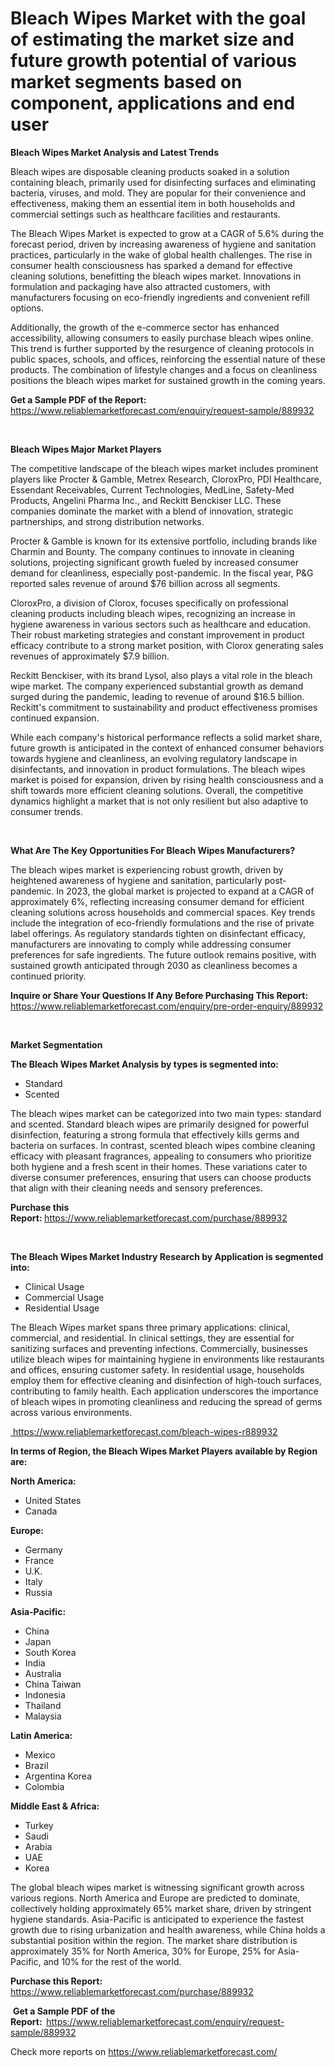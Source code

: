 <p><h1>Bleach Wipes Market with the goal of estimating the market size and future growth potential of various market segments based on component, applications and end user</h1></p><p><strong>Bleach Wipes Market Analysis and Latest Trends</strong></p>
<p><p>Bleach wipes are disposable cleaning products soaked in a solution containing bleach, primarily used for disinfecting surfaces and eliminating bacteria, viruses, and mold. They are popular for their convenience and effectiveness, making them an essential item in both households and commercial settings such as healthcare facilities and restaurants.</p><p>The Bleach Wipes Market is expected to grow at a CAGR of 5.6% during the forecast period, driven by increasing awareness of hygiene and sanitation practices, particularly in the wake of global health challenges. The rise in consumer health consciousness has sparked a demand for effective cleaning solutions, benefitting the bleach wipes market. Innovations in formulation and packaging have also attracted customers, with manufacturers focusing on eco-friendly ingredients and convenient refill options.</p><p>Additionally, the growth of the e-commerce sector has enhanced accessibility, allowing consumers to easily purchase bleach wipes online. This trend is further supported by the resurgence of cleaning protocols in public spaces, schools, and offices, reinforcing the essential nature of these products. The combination of lifestyle changes and a focus on cleanliness positions the bleach wipes market for sustained growth in the coming years.</p></p>
<p><strong>Get a Sample PDF of the Report:&nbsp;</strong> <a href="https://www.reliablemarketforecast.com/enquiry/request-sample/889932?utm_campaign=3538&utm_medium=2&utm_source=Github&utm_content=ia&utm_term=04042025&utm_id=bleach-wipes">https://www.reliablemarketforecast.com/enquiry/request-sample/889932</a></p>
<p>&nbsp;</p>
<p><strong>Bleach Wipes Major Market Players</strong></p>
<p><p>The competitive landscape of the bleach wipes market includes prominent players like Procter & Gamble, Metrex Research, CloroxPro, PDI Healthcare, Essendant Receivables, Current Technologies, MedLine, Safety-Med Products, Angelini Pharma Inc., and Reckitt Benckiser LLC. These companies dominate the market with a blend of innovation, strategic partnerships, and strong distribution networks.</p><p>Procter & Gamble is known for its extensive portfolio, including brands like Charmin and Bounty. The company continues to innovate in cleaning solutions, projecting significant growth fueled by increased consumer demand for cleanliness, especially post-pandemic. In the fiscal year, P&G reported sales revenue of around $76 billion across all segments.</p><p>CloroxPro, a division of Clorox, focuses specifically on professional cleaning products including bleach wipes, recognizing an increase in hygiene awareness in various sectors such as healthcare and education. Their robust marketing strategies and constant improvement in product efficacy contribute to a strong market position, with Clorox generating sales revenues of approximately $7.9 billion.</p><p>Reckitt Benckiser, with its brand Lysol, also plays a vital role in the bleach wipe market. The company experienced substantial growth as demand surged during the pandemic, leading to revenue of around $16.5 billion. Reckitt's commitment to sustainability and product effectiveness promises continued expansion.</p><p>While each company's historical performance reflects a solid market share, future growth is anticipated in the context of enhanced consumer behaviors towards hygiene and cleanliness, an evolving regulatory landscape in disinfectants, and innovation in product formulations. The bleach wipes market is poised for expansion, driven by rising health consciousness and a shift towards more efficient cleaning solutions. Overall, the competitive dynamics highlight a market that is not only resilient but also adaptive to consumer trends.</p></p>
<p>&nbsp;</p>
<p><strong>What Are The Key Opportunities For Bleach Wipes Manufacturers?</strong></p>
<p><p>The bleach wipes market is experiencing robust growth, driven by heightened awareness of hygiene and sanitation, particularly post-pandemic. In 2023, the global market is projected to expand at a CAGR of approximately 6%, reflecting increasing consumer demand for efficient cleaning solutions across households and commercial spaces. Key trends include the integration of eco-friendly formulations and the rise of private label offerings. As regulatory standards tighten on disinfectant efficacy, manufacturers are innovating to comply while addressing consumer preferences for safe ingredients. The future outlook remains positive, with sustained growth anticipated through 2030 as cleanliness becomes a continued priority.</p></p>
<p><strong>Inquire or Share Your Questions If Any Before Purchasing This Report:</strong> <a href="https://www.reliablemarketforecast.com/enquiry/pre-order-enquiry/889932?utm_campaign=3538&utm_medium=2&utm_source=Github&utm_content=ia&utm_term=04042025&utm_id=bleach-wipes">https://www.reliablemarketforecast.com/enquiry/pre-order-enquiry/889932</a></p>
<p>&nbsp;</p>
<p><strong>Market Segmentation</strong></p>
<p><strong>The Bleach Wipes Market Analysis by types is segmented into:</strong></p>
<p><ul><li>Standard</li><li>Scented</li></ul></p>
<p><p>The bleach wipes market can be categorized into two main types: standard and scented. Standard bleach wipes are primarily designed for powerful disinfection, featuring a strong formula that effectively kills germs and bacteria on surfaces. In contrast, scented bleach wipes combine cleaning efficacy with pleasant fragrances, appealing to consumers who prioritize both hygiene and a fresh scent in their homes. These variations cater to diverse consumer preferences, ensuring that users can choose products that align with their cleaning needs and sensory preferences.</p></p>
<p><strong>Purchase this Report:&nbsp;</strong><a href="https://www.reliablemarketforecast.com/purchase/889932?utm_campaign=3538&utm_medium=2&utm_source=Github&utm_content=ia&utm_term=04042025&utm_id=bleach-wipes">https://www.reliablemarketforecast.com/purchase/889932</a></p>
<p>&nbsp;</p>
<p><strong>The Bleach Wipes Market Industry Research by Application is segmented into:</strong></p>
<p><ul><li>Clinical Usage</li><li>Commercial Usage</li><li>Residential Usage</li></ul></p>
<p><p>The Bleach Wipes market spans three primary applications: clinical, commercial, and residential. In clinical settings, they are essential for sanitizing surfaces and preventing infections. Commercially, businesses utilize bleach wipes for maintaining hygiene in environments like restaurants and offices, ensuring customer safety. In residential usage, households employ them for effective cleaning and disinfection of high-touch surfaces, contributing to family health. Each application underscores the importance of bleach wipes in promoting cleanliness and reducing the spread of germs across various environments.</p></p>
<p><a href="https://www.reliablemarketforecast.com/bleach-wipes-r889932?utm_campaign=3538&utm_medium=2&utm_source=Github&utm_content=ia&utm_term=04042025&utm_id=bleach-wipes">&nbsp;https://www.reliablemarketforecast.com/bleach-wipes-r889932</a></p>
<p><strong>In terms of Region, the Bleach Wipes Market Players available by Region are:</strong></p>
<p>
    <p> <strong> North America: </strong>
        <ul>
            <li>United States</li>
            <li>Canada</li>
        </ul>
        </p> 
    <p> <strong> Europe: </strong>
        <ul>
            <li>Germany</li>
            <li>France</li>
            <li>U.K.</li>
            <li>Italy</li>
            <li>Russia</li>
        </ul>
        </p> 
    <p> <strong> Asia-Pacific: </strong>
        <ul>
            <li>China</li>
            <li>Japan</li>
            <li>South Korea</li>
            <li>India</li>
            <li>Australia</li>
            <li>China Taiwan</li>
            <li>Indonesia</li>
            <li>Thailand</li>
            <li>Malaysia</li>
        </ul>
        </p> 
    <p> <strong> Latin America: </strong>
        <ul>
            <li>Mexico</li>
            <li>Brazil</li>
            <li>Argentina Korea</li>
            <li>Colombia</li>
        </ul>
        </p> 
    <p> <strong> Middle East & Africa: </strong>
        <ul>
            <li>Turkey</li>
            <li>Saudi</li>
            <li>Arabia</li>
            <li>UAE</li>
            <li>Korea</li>
        </ul>
    </p>
    </p>
<p><p>The global bleach wipes market is witnessing significant growth across various regions. North America and Europe are predicted to dominate, collectively holding approximately 65% market share, driven by stringent hygiene standards. Asia-Pacific is anticipated to experience the fastest growth due to rising urbanization and health awareness, while China holds a substantial position within the region. The market share distribution is approximately 35% for North America, 30% for Europe, 25% for Asia-Pacific, and 10% for the rest of the world.</p></p>
<p><strong>Purchase this Report: </strong><a href="https://www.reliablemarketforecast.com/purchase/889932?utm_campaign=3538&utm_medium=2&utm_source=Github&utm_content=ia&utm_term=04042025&utm_id=bleach-wipes">https://www.reliablemarketforecast.com/purchase/889932</a></p>
<p>&nbsp;<strong>Get a Sample PDF of the Report:&nbsp;&nbsp;</strong><a href="https://www.reliablemarketforecast.com/enquiry/request-sample/889932?utm_campaign=3538&utm_medium=2&utm_source=Github&utm_content=ia&utm_term=04042025&utm_id=bleach-wipes">https://www.reliablemarketforecast.com/enquiry/request-sample/889932</a></p>
<p><strong></strong></p>
<p>Check more reports on <a href="https://www.reliablemarketforecast.com/?utm_campaign=3538&utm_medium=2&utm_source=Github&utm_content=ia&utm_term=04042025&utm_id=bleach-wipes">https://www.reliablemarketforecast.com/</a></p>